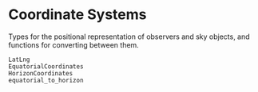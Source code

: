 # Coordinate Systems

Types for the positional representation of observers and sky objects, and functions for converting between them.

```@docs
LatLng
EquatorialCoordinates
HorizonCoordinates
equatorial_to_horizon
```
